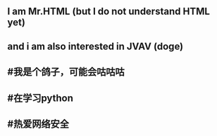 I am Mr.HTML (but I do not understand HTML yet)
-----------
and i am also interested in JVAV (doge)
-----------

#我是个鸽子，可能会咕咕咕
------------
#在学习python
-------------
#热爱网络安全
-----------
